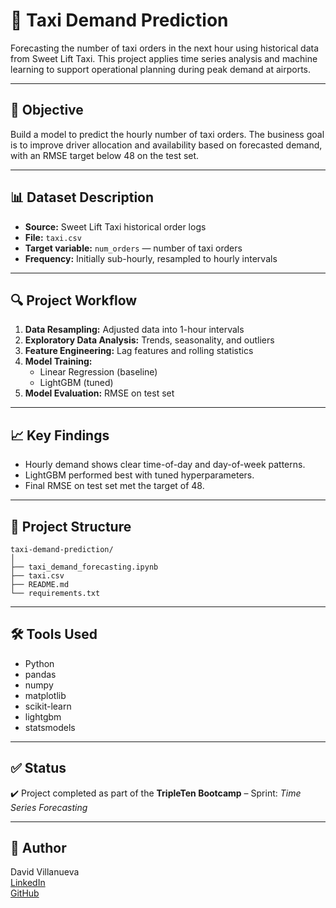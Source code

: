 # 🚖 Taxi Demand Prediction

Forecasting the number of taxi orders in the next hour using historical data from Sweet Lift Taxi. This project applies time series analysis and machine learning to support operational planning during peak demand at airports.

---

## 📌 Objective

Build a model to predict the hourly number of taxi orders. The business goal is to improve driver allocation and availability based on forecasted demand, with an RMSE target below 48 on the test set.

---

## 📊 Dataset Description

- **Source:** Sweet Lift Taxi historical order logs
- **File:** `taxi.csv`
- **Target variable:** `num_orders` — number of taxi orders
- **Frequency:** Initially sub-hourly, resampled to hourly intervals

---

## 🔍 Project Workflow

1. **Data Resampling:** Adjusted data into 1-hour intervals
2. **Exploratory Data Analysis:** Trends, seasonality, and outliers
3. **Feature Engineering:** Lag features and rolling statistics
4. **Model Training:**
   - Linear Regression (baseline)
   - LightGBM (tuned)
5. **Model Evaluation:** RMSE on test set

---

## 📈 Key Findings

- Hourly demand shows clear time-of-day and day-of-week patterns.
- LightGBM performed best with tuned hyperparameters.
- Final RMSE on test set met the target of 48.

---

## 📁 Project Structure

```
taxi-demand-prediction/
│
├── taxi_demand_forecasting.ipynb
├── taxi.csv
├── README.md
└── requirements.txt
```



---

## 🛠️ Tools Used

- Python
- pandas
- numpy
- matplotlib
- scikit-learn
- lightgbm
- statsmodels

---

## ✅ Status

✔️ Project completed as part of the **TripleTen Bootcamp** – Sprint: *Time Series Forecasting*

---

## 📌 Author

David Villanueva  
[LinkedIn](https://www.linkedin.com/in/david-villanueva-59659727)  
[GitHub](https://github.com/lolapaul)
